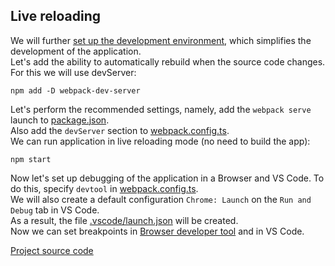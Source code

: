 ## Live reloading
We will further [set up the development environment](https://webpack.js.org/guides/development/), which simplifies the development of the application.  
Let's add the ability to automatically rebuild when the source code changes. For this we will use devServer:
```
npm add -D webpack-dev-server
```

Let's perform the recommended settings, namely, add the `webpack serve` launch to [package.json](package.json).  
Also add the `devServer` section to [webpack.config.ts](webpack.config.ts).  
We can run application in live reloading mode (no need to build the app):
```
npm start
```

Now let's set up debugging of the application in a Browser and VS Code. To do this, specify `devtool` in [webpack.config.ts](webpack.config.ts).  
We will also create a default configuration `Chrome: Launch` on the `Run and Debug` tab in VS Code.  
As a result, the file [.vscode/launch.json](.vscode/launch.json) will be created.  
Now we can set breakpoints in [Browser developer tool](https://developer.mozilla.org/en-US/docs/Learn/Common_questions/Tools_and_setup/What_are_browser_developer_tools) and in VS Code.

[Project source code](./)
